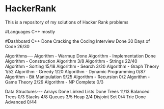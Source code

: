 # HackerRank
This is a repository of my solutions of Hacker Rank problems

#Languages
C++ mostly

#Dashboard
C++                                   Done
Cracking the Coding Interview         Done
30 Days of Code                       26/30

Algorithms---
Algorithm - Warmup                    Done
Algorithm - Implementation            Done
Algorithm - Construction Algorithm    3/8
Algorithm - Strings                   22/40                   
Algorithm - Sorting                   15/18
Algorithm - Search                    3/20
Algorithm - Graph Theory              1/52
Algorithm - Greedy                    1/20
Algorithm - Dynamic Programming       0/87
Algorithm - Bit Manipulation          9/25
Algorithm - Recursion                 0/2
Algorithm - Game Theory               2/29
Algorithm - NP Complete               0/3

Data Structures---
Arrays                                Done
Linked Lists                          Done
Trees                                 11/13
Balanced Trees                        0/3
Stacks                                4/8
Queues                                3/5
Heap                                  2/4
Disjoint Set                          0/4
Trie                                  Done
Advanced                              0/44

